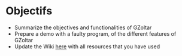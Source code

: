 Objectifs
=========

- Summarize the objectives and functionalities of GZoltar
- Prepare a demo with a faulty program, of the different features of GZoltar
- Update the Wiki [here](https://github.com/INSA-VV-2013/testing-tools/wiki/GZoltar) with all resources that you have used